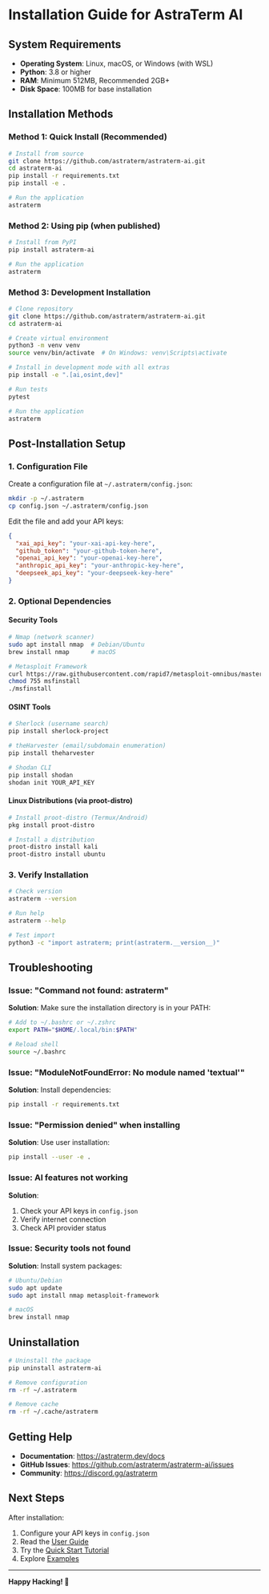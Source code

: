 # Installation Guide for AstraTerm AI

## System Requirements

- **Operating System**: Linux, macOS, or Windows (with WSL)
- **Python**: 3.8 or higher
- **RAM**: Minimum 512MB, Recommended 2GB+
- **Disk Space**: 100MB for base installation

## Installation Methods

### Method 1: Quick Install (Recommended)

```bash
# Install from source
git clone https://github.com/astraterm/astraterm-ai.git
cd astraterm-ai
pip install -r requirements.txt
pip install -e .

# Run the application
astraterm
```

### Method 2: Using pip (when published)

```bash
# Install from PyPI
pip install astraterm-ai

# Run the application
astraterm
```

### Method 3: Development Installation

```bash
# Clone repository
git clone https://github.com/astraterm/astraterm-ai.git
cd astraterm-ai

# Create virtual environment
python3 -m venv venv
source venv/bin/activate  # On Windows: venv\Scripts\activate

# Install in development mode with all extras
pip install -e ".[ai,osint,dev]"

# Run tests
pytest

# Run the application
astraterm
```

## Post-Installation Setup

### 1. Configuration File

Create a configuration file at `~/.astraterm/config.json`:

```bash
mkdir -p ~/.astraterm
cp config.json ~/.astraterm/config.json
```

Edit the file and add your API keys:

```json
{
  "xai_api_key": "your-xai-api-key-here",
  "github_token": "your-github-token-here",
  "openai_api_key": "your-openai-key-here",
  "anthropic_api_key": "your-anthropic-key-here",
  "deepseek_api_key": "your-deepseek-key-here"
}
```

### 2. Optional Dependencies

#### Security Tools

```bash
# Nmap (network scanner)
sudo apt install nmap  # Debian/Ubuntu
brew install nmap      # macOS

# Metasploit Framework
curl https://raw.githubusercontent.com/rapid7/metasploit-omnibus/master/config/templates/metasploit-framework-wrappers/msfupdate.erb > msfinstall
chmod 755 msfinstall
./msfinstall
```

#### OSINT Tools

```bash
# Sherlock (username search)
pip install sherlock-project

# theHarvester (email/subdomain enumeration)
pip install theharvester

# Shodan CLI
pip install shodan
shodan init YOUR_API_KEY
```

#### Linux Distributions (via proot-distro)

```bash
# Install proot-distro (Termux/Android)
pkg install proot-distro

# Install a distribution
proot-distro install kali
proot-distro install ubuntu
```

### 3. Verify Installation

```bash
# Check version
astraterm --version

# Run help
astraterm --help

# Test import
python3 -c "import astraterm; print(astraterm.__version__)"
```

## Troubleshooting

### Issue: "Command not found: astraterm"

**Solution**: Make sure the installation directory is in your PATH:

```bash
# Add to ~/.bashrc or ~/.zshrc
export PATH="$HOME/.local/bin:$PATH"

# Reload shell
source ~/.bashrc
```

### Issue: "ModuleNotFoundError: No module named 'textual'"

**Solution**: Install dependencies:

```bash
pip install -r requirements.txt
```

### Issue: "Permission denied" when installing

**Solution**: Use user installation:

```bash
pip install --user -e .
```

### Issue: AI features not working

**Solution**: 
1. Check your API keys in `config.json`
2. Verify internet connection
3. Check API provider status

### Issue: Security tools not found

**Solution**: Install system packages:

```bash
# Ubuntu/Debian
sudo apt update
sudo apt install nmap metasploit-framework

# macOS
brew install nmap
```

## Uninstallation

```bash
# Uninstall the package
pip uninstall astraterm-ai

# Remove configuration
rm -rf ~/.astraterm

# Remove cache
rm -rf ~/.cache/astraterm
```

## Getting Help

- **Documentation**: https://astraterm.dev/docs
- **GitHub Issues**: https://github.com/astraterm/astraterm-ai/issues
- **Community**: https://discord.gg/astraterm

## Next Steps

After installation:

1. Configure your API keys in `config.json`
2. Read the [User Guide](USER_GUIDE.md)
3. Try the [Quick Start Tutorial](QUICKSTART.md)
4. Explore [Examples](examples/)

---

**Happy Hacking! 🚀**
